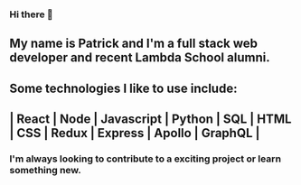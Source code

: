 ### Hi there 👋 

## My name is Patrick and I'm a full stack web developer and recent Lambda School alumni.

## Some technologies I like to use include:
## | React | Node | Javascript | Python | SQL | HTML | CSS | Redux | Express | Apollo | GraphQL |

### I'm always looking to contribute to a exciting project or learn something new. 




<!--
**patrick-replogle/patrick-replogle** is a ✨ _special_ ✨ repository because its `README.md` (this file) appears on your GitHub profile.

Here are some ideas to get you started:

- 🔭 I’m currently working on ...
- 🌱 I’m currently learning ...
- 👯 I’m looking to collaborate on ...
- 🤔 I’m looking for help with ...
- 💬 Ask me about ...
- 📫 How to reach me: ...
- 😄 Pronouns: ...
- ⚡ Fun fact: ...
-->
